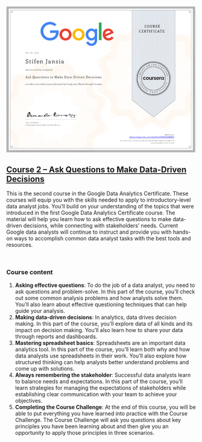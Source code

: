 ![cert](Coursera-UT4QKJVVNRMS.png)
## [C​ourse 2 – Ask Questions to Make Data-Driven Decisions](https://www.coursera.org/learn/ask-questions-make-decisions?specialization=google-data-analytics)

This is the second course in the Google Data Analytics Certificate. These courses will equip you with the skills needed to apply to introductory-level data analyst jobs. You’ll build on your understanding of the topics that were introduced in the first Google Data Analytics Certificate course. The material will help you learn how to ask effective questions to make data-driven decisions, while connecting with stakeholders’ needs. Current Google data analysts will continue to instruct and provide you with hands-on ways to accomplish common data analyst tasks with the best tools and resources.

&nbsp;
### Course content

1. **Asking effective questions**: To do the job of a data analyst, you need to ask questions and problem-solve. In this part of the course, you’ll check out some common analysis problems and how analysts solve them. You’ll also learn about effective questioning techniques that can help guide your analysis.
2. **Making data-driven decisions**: In analytics, data drives decision making. In this part of the course, you’ll explore data of all kinds and its impact on decision making. You’ll also learn how to share your data through reports and dashboards.
3. **Mastering spreadsheet basics**: Spreadsheets are an important data analytics tool. In this part of the course, you’ll learn both why and how data analysts use spreadsheets in their work. You’ll also explore how structured thinking can help analysts better understand problems and come up with solutions. 
4. **Always remembering the stakeholder**: Successful data analysts learn to balance needs and expectations. In this part of the course, you’ll learn strategies for managing the expectations of stakeholders while establishing clear communication with your team to achieve your objectives.  
5. **Completing the Course Challenge**: At the end of this course, you will be able to put everything you have learned into practice with the Course Challenge. The Course Challenge will ask you questions about key principles you have been learning about and then give you an opportunity to apply those principles in three scenarios. 
